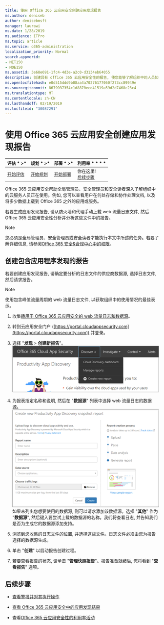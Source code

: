 ```yaml
---
title: 使用 Office 365 云应用安全创建应用发现报告
ms.author: deniseb
author: denisebmsft
manager: laurawi
ms.date: 1/28/2019
ms.audience: ITPro
ms.topic: article
ms.service: o365-administration
localization_priority: Normal
search.appverid:
- MET150
- MOE150
ms.assetid: 3e68e691-1fc4-4d3e-a2c0-d3134eb64055
description: 创建具有 office 365 云应用安全性的报告, 使您能够了解组织中的人员如何使用 office 365 和其他应用程序。
ms.openlocfilehash: e0d515ddd9b08aa4a70276177060f273cc89949e
ms.sourcegitcommit: 8679937354c1d8870ecd41519a59d2d7468c23c4
ms.translationtype: MT
ms.contentlocale: zh-CN
ms.lasthandoff: 02/19/2019
ms.locfileid: "30087291"
---
```

# <a name="create-app-discovery-reports-using-office-365-cloud-app-security"></a>使用 Office 365 云应用安全创建应用发现报告

|评估 * *\>**|规划 * *\>**|部署 * *\>**|利用率 * * * *|
|:-----|:-----|:-----|:-----|
|[开始评估](office-365-cas-overview.md) <br/> |[开始规划](get-ready-for-office-365-cas.md) <br/> |[开始部署](turn-on-office-365-cas.md) <br/> |你在这里!  <br/> [后续步骤](#next-steps) <br/> |
   
Office 365 云应用安全帮助全局管理员、安全管理员和安全读者深入了解组织中的云服务人员正在使用。例如, 您可以查看用户在何处存储和协作处理文档, 以及将多少数据上载到 Office 365 之外的应用或服务。
  
若要生成应用发现报告, 请从防火墙和代理手动上载 web 流量日志文件, 然后 Office 365 云应用安全性分析并分析这些文件中的报告。
  
> [!NOTE]
> 您必须是全局管理员、安全管理员或安全读者才能执行本文中所述的任务。若要了解详细信息, 请参阅[Office 365 安全&amp;合规中心中的权限](permissions-in-the-security-and-compliance-center.md)。 
  
## <a name="create-a-report-with-app-discovery"></a>创建包含应用程序发现的报告

若要创建应用发现报告, 请确定要分析的日志文件的供应商数据源, 选择日志文件, 然后请求报告。
  
> [!NOTE]
> 使用包含峰值流量周期的 web 流量日志文件, 以获取组织中的使用情况的最佳表示。 
  
1. 收集[适用于 Office 365 云应用安全的 web 流量日志和数据源](web-traffic-logs-and-data-sources-for-ocas.md)。
    
2. 转到云应用安全门户 ([https://portal.cloudappsecurity.com](https://portal.cloudappsecurity.com)) 并登录。 
       
3. 选择 "**发现** \> **创建新报告**"。 <br>![在 Office 365 CAS 门户中, 选择 "发现"](media/73b5299f-94b5-49dd-a00f-154d188eb2c5.png)<br>
  
4. 为报表指定名称和说明, 然后在 "**数据源**" 列表中选择 web 流量日志的数据源。 <br>![在 O365 CAS 中, 选择\> "发现创建新报告"](media/22e660f0-5eb2-49fa-9fea-f88a5809a07b.png)<br>如果未列出您想要使用的数据源, 则可以请求添加该数据源。选择 "**其他**" 作为 "**数据源**", 然后键入要尝试上载的数据源的名称。我们将查看日志, 并告知我们是否为生成它的数据源添加支持。 
  
5. 浏览到您收集的日志文件的位置, 并选择这些文件。日志文件必须由您为报告选择的数据源生成。
    
6. 单击 "**创建**" 以启动报告创建过程。 
    
7. 若要查看报告的状态, 请单击 "**管理快照报告**"。报告准备就绪后, 您将看到 "**查看报告**" 选项。 
    
## <a name="next-steps"></a>后续步骤

- [查看警报并对其执行操作](review-office-365-cas-alerts.md)
    
- [查看 Office 365 云应用安全中的应用发现结果](review-app-discovery-findings-in-ocas.md)
    
- 查看[Office 365 云应用安全性的利用率活动](utilization-activities-for-ocas.md)
    

